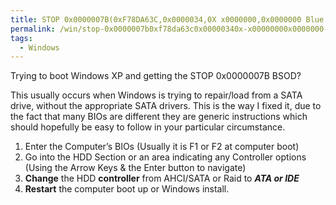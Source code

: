 ```yaml
---
title: STOP 0x0000007B(0xF78DA63C,0x0000034,0X x0000000,0x0000000 Blue Screen of Death Windows XP
permalink: /win/stop-0x0000007b0xf78da63c0x00000340x-x00000000x0000000-blue-screen-of-death-windows-xp/
tags:
  - Windows
---
```

Trying to boot Windows XP and getting the STOP 0x0000007B BSOD?

This usually occurs when Windows is trying to repair/load from a SATA drive, without the appropriate SATA drivers. This is the way I fixed it, due to the fact that many BIOs are different they are generic instructions which should hopefully be easy to follow in your particular circumstance.

  1. Enter the Computer&#8217;s BIOs (Usually it is F1 or F2 at computer boot)
  2. Go into the HDD Section or an area indicating any Controller options (Using the Arrow Keys & the Enter button to navigate)
  3. **Change** the HDD **controller** from AHCI/SATA or Raid to **_ATA or IDE_**
  4. **Restart** the computer boot up or Windows install.
